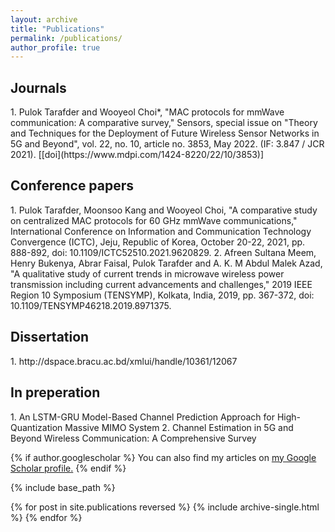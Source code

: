 ```yaml
---
layout: archive
title: "Publications"
permalink: /publications/
author_profile: true
---
```


<H2>Journals</H2>
1. Pulok Tarafder and Wooyeol Choi*, "MAC protocols for mmWave communication: A comparative survey," Sensors, special issue on "Theory and Techniques for the Deployment of Future Wireless Sensor Networks in 5G and Beyond", vol. 22, no. 10, article no. 3853, May 2022. (IF: 3.847 / JCR 2021). [[doi](https://www.mdpi.com/1424-8220/22/10/3853)]

<H2>Conference papers</H2>
1. Pulok Tarafder, Moonsoo Kang and Wooyeol Choi, "A comparative study on centralized MAC protocols for 60 GHz mmWave communications," International Conference on Information and Communication Technology Convergence (ICTC), Jeju, Republic of Korea, October 20-22, 2021, pp. 888-892, doi: 10.1109/ICTC52510.2021.9620829.
2. Afreen Sultana Meem, Henry Bukenya, Abrar Faisal, Pulok Tarafder and A. K. M Abdul Malek Azad, "A qualitative study of current trends in microwave wireless power transmission including current advancements and challenges," 2019 IEEE Region 10 Symposium (TENSYMP), Kolkata, India, 2019, pp. 367-372, doi: 10.1109/TENSYMP46218.2019.8971375.

<H2>Dissertation</H2>
1. http://dspace.bracu.ac.bd/xmlui/handle/10361/12067

<H2>In preperation</H2>
1. An LSTM-GRU Model-Based Channel Prediction Approach for High-Quantization Massive MIMO System
2. Channel Estimation in 5G and Beyond Wireless Communication: A Comprehensive Survey

{% if author.googlescholar %}
  You can also find my articles on <u><a href="{{author.googlescholar}}">my Google Scholar profile</a>.</u>
{% endif %}

{% include base_path %}

{% for post in site.publications reversed %}
  {% include archive-single.html %}
{% endfor %}
